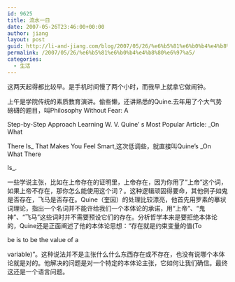 ```yaml
---
id: 9625
title: 流水一日
date: 2007-05-26T23:46:00+00:00
author: jiang
layout: post
guid: http://li-and-jiang.com/blog/2007/05/26/%e6%b5%81%e6%b0%b4%e4%b8%80%e6%97%a5/
permalink: /2007/05/26/%e6%b5%81%e6%b0%b4%e4%b8%80%e6%97%a5/
categories:
  - 生活
---
```

这两天起得都比较早。是手机时间慢了两个小时，而我早上就拿它做闹钟。 

上午是学院传统的素质教育演讲。偷些懒，还讲熟悉的Quine.去年用了个大气势磅礴的题目，叫Philosophy Without Fear: A
  
Step-by-Step Approach Learning W. V. Quine&#8217; s Most Popular Article: _On What
  
There Is_ That Makes You Feel Smart,这次低调些，就直接叫Quine&#8217;s _On What There
  
Is_.
  
一些学说主张，比如在上帝存在的证明里，上帝存在，因为你用了“上帝”这个词，如果上帝不存在，那你怎么能使用这个词？。这种逻辑顽固得要命，其他例子如鬼是否存在，飞马是否存在。Quine（奎因）的处理比较漂亮，他首先用罗素的摹状词理论，指出一个名词并不能许给我们一个本体论的承诺，用“上帝”、“鬼神”、“飞马”这些词时并不需要预设它们的存在。分析哲学本来是要拒绝本体论的，Quine还是正面阐述了他的本体论思想：“存在就是约束变量的值(To
  
be is to be the value of a
  
variable)”。这种说法并不是主张什么什么东西存在或不存在，也没有说哪个本体论就是对的。他解决的问题是对一个特定的本体论主张，它如何让我们确信。最终这还是一个语言问题。